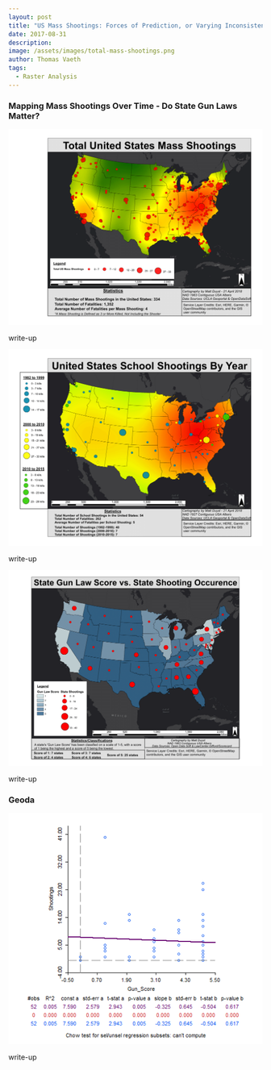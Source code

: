 ```yaml
---
layout: post
title: "US Mass Shootings: Forces of Prediction, or Varying Inconsistencies?"
date: 2017-08-31
description: 
image: /assets/images/total-mass-shootings.png
author: Thomas Vaeth
tags: 
  - Raster Analysis
---
```


### Mapping Mass Shootings Over Time - Do State Gun Laws Matter?

![Map GIS](/assets/images/total-mass-shootings.png)

write-up

![Placeholder](/assets/images/School-Shootings-By-Year.png)

write-up

![Placeholder](/assets/images/Gun-Law-vs-Shooting-Occurence.png)

write-up

### Geoda

![Placeholder](/assets/images/Geoda-Scatterplot.png)

write-up